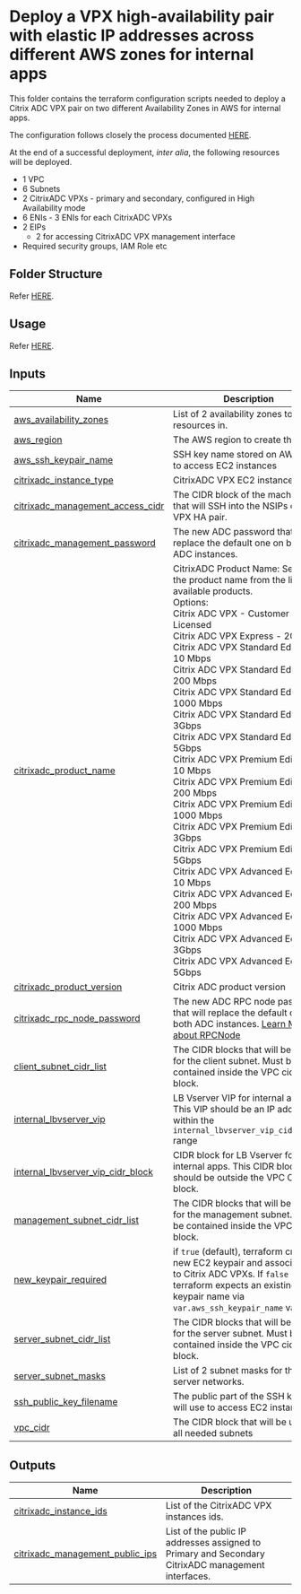 # Deploy a VPX high-availability pair with elastic IP addresses across different AWS zones for internal apps

This folder contains the terraform configuration scripts needed to deploy a Citrix ADC VPX pair on two different Availability Zones in AWS for internal apps.

The configuration follows closely the process documented [HERE](https://docs.citrix.com/en-us/citrix-adc/current-release/deploying-vpx/deploy-aws/vpx-ha-pip-different-aws-zones.html).

At the end of a successful deployment, _inter alia_, the following resources will be deployed.
- 1 VPC
- 6 Subnets
- 2 CitrixADC VPXs - primary and secondary, configured in High Availability mode
- 6 ENIs - 3 ENIs for each CitrixADC VPXs
- 2 EIPs
  - 2 for accessing CitrixADC VPX management interface
- Required security groups, IAM Role etc

## Folder Structure

Refer [HERE](../../../../assets/common_docs/folder_structure.md).

## Usage

Refer [HERE](../../../../assets/common_docs/terraform_usage.md).

## Inputs

| Name | Description | Type | Default | Required |
|------|-------------|------|---------|:--------:|
| <a name="input_aws_availability_zones"></a> [aws\_availability\_zones](#input\_aws\_availability\_zones) | List of 2 availability zones to create resources in. | `list(string)` | n/a | yes |
| <a name="input_aws_region"></a> [aws\_region](#input\_aws\_region) | The AWS region to create things in | `string` | n/a | yes |
| <a name="input_aws_ssh_keypair_name"></a> [aws\_ssh\_keypair\_name](#input\_aws\_ssh\_keypair\_name) | SSH key name stored on AWS EC2 to access EC2 instances | `string` | n/a | yes |
| <a name="input_citrixadc_instance_type"></a> [citrixadc\_instance\_type](#input\_citrixadc\_instance\_type) | CitrixADC VPX EC2 instance type. | `string` | `"m5.xlarge"` | no |
| <a name="input_citrixadc_management_access_cidr"></a> [citrixadc\_management\_access\_cidr](#input\_citrixadc\_management\_access\_cidr) | The CIDR block of the machines that will SSH into the NSIPs of the VPX HA pair. | `string` | n/a | yes |
| <a name="input_citrixadc_management_password"></a> [citrixadc\_management\_password](#input\_citrixadc\_management\_password) | The new ADC password that will replace the default one on both ADC instances. | `string` | n/a | yes |
| <a name="input_citrixadc_product_name"></a> [citrixadc\_product\_name](#input\_citrixadc\_product\_name) | CitrixADC Product Name: Select the product name from the list of available products.<br>  Options:<br>    Citrix ADC VPX - Customer Licensed<br>    Citrix ADC VPX Express - 20 Mbps<br>    Citrix ADC VPX Standard Edition - 10 Mbps<br>    Citrix ADC VPX Standard Edition - 200 Mbps<br>    Citrix ADC VPX Standard Edition - 1000 Mbps<br>    Citrix ADC VPX Standard Edition - 3Gbps<br>    Citrix ADC VPX Standard Edition - 5Gbps<br>    Citrix ADC VPX Premium Edition - 10 Mbps<br>    Citrix ADC VPX Premium Edition - 200 Mbps<br>    Citrix ADC VPX Premium Edition - 1000 Mbps<br>    Citrix ADC VPX Premium Edition - 3Gbps<br>    Citrix ADC VPX Premium Edition - 5Gbps<br>    Citrix ADC VPX Advanced Edition - 10 Mbps<br>    Citrix ADC VPX Advanced Edition - 200 Mbps<br>    Citrix ADC VPX Advanced Edition - 1000 Mbps<br>    Citrix ADC VPX Advanced Edition - 3Gbps<br>    Citrix ADC VPX Advanced Edition - 5Gbps | `string` | `"Citrix ADC VPX - Customer Licensed"` | no |
| <a name="input_citrixadc_product_version"></a> [citrixadc\_product\_version](#input\_citrixadc\_product\_version) | Citrix ADC product version | `string` | `"13.1"` | no |
| <a name="input_citrixadc_rpc_node_password"></a> [citrixadc\_rpc\_node\_password](#input\_citrixadc\_rpc\_node\_password) | The new ADC RPC node password that will replace the default one on both ADC instances. [Learn More about RPCNode](https://docs.citrix.com/en-us/citrix-adc/current-release/getting-started-with-citrix-adc/change-rpc-node-password.html) | `string` | n/a | yes |
| <a name="input_client_subnet_cidr_list"></a> [client\_subnet\_cidr\_list](#input\_client\_subnet\_cidr\_list) | The CIDR blocks that will be used for the client subnet. Must be contained inside the VPC cidr block. | `list(string)` | n/a | yes |
| <a name="input_internal_lbvserver_vip"></a> [internal\_lbvserver\_vip](#input\_internal\_lbvserver\_vip) | LB Vserver VIP for internal apps. This VIP should be  an IP address within the `internal_lbvserver_vip_cidr_block` range | `string` | n/a | yes |
| <a name="input_internal_lbvserver_vip_cidr_block"></a> [internal\_lbvserver\_vip\_cidr\_block](#input\_internal\_lbvserver\_vip\_cidr\_block) | CIDR block for LB Vserver for internal apps. This CIDR block should be outside the VPC CIDR block. | `string` | n/a | yes |
| <a name="input_management_subnet_cidr_list"></a> [management\_subnet\_cidr\_list](#input\_management\_subnet\_cidr\_list) | The CIDR blocks that will be used for the management subnet. Must be contained inside the VPC cidr block. | `list(string)` | n/a | yes |
| <a name="input_new_keypair_required"></a> [new\_keypair\_required](#input\_new\_keypair\_required) | if `true` (default), terraform creates a new EC2 keypair and associates it to Citrix ADC VPXs. If `false` terraform expects an existing keypair name via `var.aws_ssh_keypair_name` variable | `bool` | `true` | no |
| <a name="input_server_subnet_cidr_list"></a> [server\_subnet\_cidr\_list](#input\_server\_subnet\_cidr\_list) | The CIDR blocks that will be used for the server subnet. Must be contained inside the VPC cidr block. | `list(string)` | n/a | yes |
| <a name="input_server_subnet_masks"></a> [server\_subnet\_masks](#input\_server\_subnet\_masks) | List of 2 subnet masks for the server networks. | `list(string)` | n/a | yes |
| <a name="input_ssh_public_key_filename"></a> [ssh\_public\_key\_filename](#input\_ssh\_public\_key\_filename) | The public part of the SSH key you will use to access EC2 instances | `string` | n/a | yes |
| <a name="input_vpc_cidr"></a> [vpc\_cidr](#input\_vpc\_cidr) | The CIDR block that will be used for all needed subnets | `string` | n/a | yes |

## Outputs

| Name | Description |
|------|-------------|
| <a name="output_citrixadc_instance_ids"></a> [citrixadc\_instance\_ids](#output\_citrixadc\_instance\_ids) | List of the CitrixADC VPX instances ids. |
| <a name="output_citrixadc_management_public_ips"></a> [citrixadc\_management\_public\_ips](#output\_citrixadc\_management\_public\_ips) | List of the public IP addresses assigned to Primary and Secondary CitrixADC management interfaces. |
